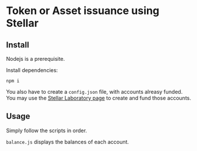 # Token or Asset issuance using Stellar

## Install

Nodejs is a prerequisite.

Install dependencies:

```
npm i
```

You also have to create a `config.json` file, with accounts alreasy funded. You may use the [Stellar Laboratory page](https://www.stellar.org/laboratory/#account-creator?network=test) to create and fund those accounts.

## Usage

Simply follow the scripts in order.

`balance.js` displays the balances of each account.
